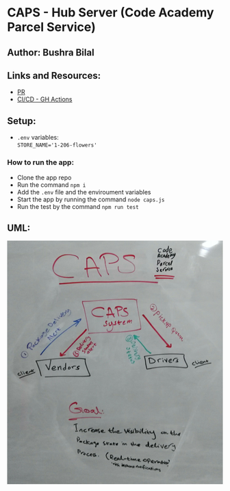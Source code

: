# CAPS - Hub Server (Code Academy Parcel Service)

## Author: Bushra Bilal

## Links and Resources:

- [PR](https://github.com/bushra-401-advanced-javascript/caps/pull/1)
- [CI/CD - GH Actions](https://github.com/bushra-401-advanced-javascript/caps/pull/1/checks?check_run_id=771561119)

## Setup:

- `.env` variables:  
  `STORE_NAME='1-206-flowers'`

### How to run the app:

- Clone the app repo
- Run the command `npm i`
- Add the `.env` file and the enviroument variables
- Start the app by running the command `node caps.js`
- Run the test by the command `npm run test`


## UML:

![UML](./assets/IMG_20200615_082006.jpg)
